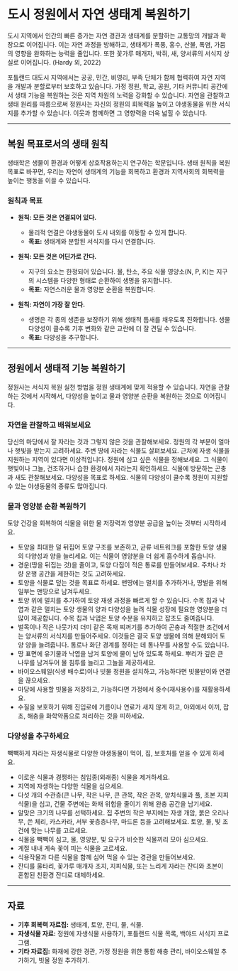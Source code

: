 # 도시 정원에서 자연 생태계 복원하기

도시 지역에서 인간의 빠른 증가는 자연 경관과 생태계를 분할하는 교통망의 개발과 확장으로 이어집니다. 이는 자연 과정을 방해하고, 생태계가 폭풍, 홍수, 산불, 폭염, 가뭄의 영향을 완화하는 능력을 줄입니다. 또한 꽃가루 매개자, 박쥐, 새, 양서류의 서식지 상실로 이어집니다. (Hardy 외, 2022)

포틀랜드 대도시 지역에서는 공공, 민간, 비영리, 부족 단체가 함께 협력하여 자연 지역을 개발과 분할로부터 보호하고 있습니다. 가정 정원, 학교, 공원, 기타 커뮤니티 공간에서 생태 기능을 복원하는 것은 지역 차원의 노력을 강화할 수 있습니다. 자연을 관찰하고 생태 원리를 따름으로써 정원사는 자신의 정원의 회복력을 높이고 야생동물을 위한 서식지를 추가할 수 있습니다. 이웃과 함께하면 그 영향력을 더욱 넓힐 수 있습니다.

---

## 복원 목표로서의 생태 원칙

생태학은 생물이 환경과 어떻게 상호작용하는지 연구하는 학문입니다. 생태 원칙을 복원 목표로 바꾸면, 우리는 자연이 생태계의 기능을 회복하고 환경과 지역사회의 회복력을 높이는 행동을 이끌 수 있습니다.

### 원칙과 목표

- **원칙: 모든 것은 연결되어 있다.**  
  - 물리적 연결은 야생동물이 도시 내외를 이동할 수 있게 합니다.  
  - **목표:** 생태계와 분할된 서식지를 다시 연결합니다.

- **원칙: 모든 것은 어딘가로 간다.**  
  - 지구의 요소는 한정되어 있습니다. 물, 탄소, 주요 식물 영양소(N, P, K)는 지구의 시스템을 다양한 형태로 순환하여 생명을 유지합니다.  
  - **목표:** 자연스러운 물과 영양분 순환을 복원합니다.

- **원칙: 자연이 가장 잘 안다.**  
  - 생명은 각 종의 생존을 보장하기 위해 생태적 틈새를 채우도록 진화합니다. 생물 다양성이 클수록 기후 변화와 같은 교란에 더 잘 견딜 수 있습니다.  
  - **목표:** 다양성을 추구합니다.

---

## 정원에서 생태적 기능 복원하기

정원사는 서식지 복원 실천 방법을 정원 생태계에 맞게 적용할 수 있습니다. 자연을 관찰하는 것에서 시작해서, 다양성을 높이고 물과 영양분 순환을 복원하는 것으로 이어집니다.

### 자연을 관찰하고 배워보세요

당신의 마당에서 잘 자라는 것과 그렇지 않은 것을 관찰해보세요. 정원의 각 부분이 얼마나 햇빛을 받는지 고려하세요. 주변 땅에 자라는 식물도 살펴보세요. 근처에 자생 식물을 지원하는 지역이 있다면 이상적입니다. 정원에 심고 싶은 식물을 정해보세요. 그 식물이 햇빛이나 그늘, 건조하거나 습한 환경에서 자라는지 확인하세요. 식물에 방문하는 곤충과 새도 관찰해보세요. 다양성을 목표로 하세요. 식물의 다양성이 클수록 정원이 지원할 수 있는 야생동물의 종류도 많아집니다.

### 물과 영양분 순환 복원하기

토양 건강을 회복하여 식물을 위한 물 저장력과 영양분 공급을 높이는 것부터 시작하세요.

- 토양을 최대한 덜 뒤집어 토양 구조를 보존하고, 균류 네트워크를 포함한 토양 생물의 다양성과 양을 늘리세요. 이는 식물이 영양분을 더 쉽게 흡수하게 돕습니다.
- 경운(땅을 뒤집는 것)을 줄이고, 토양 다짐이 적은 통로를 만들어보세요. 주차나 차량 운행 공간을 제한하는 것도 고려하세요.
- 토양을 식물로 덮는 것을 목표로 하세요. 맨땅에는 멀치를 추가하거나, 땅벌을 위해 일부는 맨땅으로 남겨두세요.
- 토양 위에 멀치를 추가하여 토양 재생 과정을 빠르게 할 수 있습니다. 수목 칩과 낙엽과 같은 멀치는 토양 생물의 양과 다양성을 늘려 식물 성장에 필요한 영양분을 더 많이 제공합니다. 수목 칩과 낙엽은 토양 수분을 유지하고 잡초도 줄여줍니다.
- 벌목이나 작은 나뭇가지 더미 같은 목재 찌꺼기를 추가하여 곤충과 적절한 조건에서는 양서류의 서식지를 만들어주세요. 이것들은 결국 토양 생물에 의해 분해되어 토양 양을 늘려줍니다. 통로나 화단 경계를 정하는 데 통나무를 사용할 수도 있습니다.
- 땅 표면에 유기물과 낙엽을 남겨 토양에 물이 남아 있도록 하세요. 뿌리가 깊은 큰 나무를 남겨두어 물 침투를 늘리고 그늘을 제공하세요.
- 바이오스웨일(식생 배수로)이나 빗물 정원을 설치하고, 가능하다면 빗물받이와 연결을 끊으세요.
- 마당에 사용할 빗물을 저장하고, 가능하다면 가정에서 중수(재사용수)를 재활용하세요.
- 수질을 보호하기 위해 진입로에 기름이나 연료가 새지 않게 하고, 야외에서 이끼, 잡초, 해충을 화학약품으로 처리하는 것을 피하세요.

### 다양성을 추구하세요

빽빽하게 자라는 자생식물로 다양한 야생동물이 먹이, 집, 보호처를 얻을 수 있게 하세요.

- 이로운 식물과 경쟁하는 침입종(외래종) 식물을 제거하세요.
- 지역에 자생하는 다양한 식물을 심으세요.
- 다섯 개의 수관층(큰 나무, 작은 나무, 큰 관목, 작은 관목, 양치식물과 풀, 초본 지피식물)을 심고, 건물 주변에는 화재 위험을 줄이기 위해 완충 공간을 남기세요.
- 알맞은 크기의 나무를 선택하세요. 집 주변의 작은 부지에는 자생 개암, 붉은 오리나무, 쓴 체리, 카스카라, 서부 꽃층층나무, 마드론 등을 고려해보세요. 토양, 물, 빛 조건에 맞는 나무를 고르세요.
- 식물을 빽빽이 심고, 물, 영양분, 빛 요구가 비슷한 식물끼리 모아 심으세요.
- 계절 내내 계속 꽃이 피는 식물을 고르세요.
- 식용작물과 다른 식물을 함께 심어 먹을 수 있는 경관을 만들어보세요.
- 잔디를 울타리, 꽃가루 매개자 초지, 지피식물, 또는 느리게 자라는 잔디와 초본이 혼합된 친환경 잔디로 대체하세요.

---

## 자료

- **기후 회복력 자료집:** 생태계, 토양, 잔디, 물, 식물.
- **자생식물 자료:** 정원에 자생식물 사용하기, 포틀랜드 식물 목록, 백야드 서식지 프로그램.
- **기타 자료집:** 화재에 강한 경관, 가정 정원을 위한 통합 해충 관리, 바이오스웨일 추가하기, 빗물 정원 추가하기.
